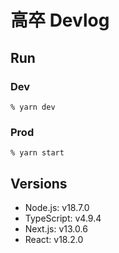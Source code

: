 # 高卒 Devlog

## Run

### Dev

```
% yarn dev
```

### Prod

```
% yarn start
```

## Versions

- Node.js: v18.7.0
- TypeScript: v4.9.4
- Next.js: v13.0.6
- React: v18.2.0
